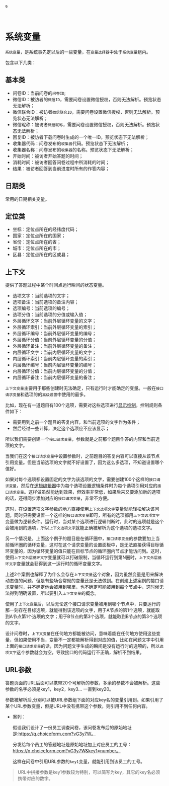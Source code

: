 ```index
9
```
```tag

```
```summary
```

# 系统变量

`系统变量`，是系统事先定以后的一些变量，在`变量选择器`中处于`系统变量`组内。

包含以下几类：

## 基本类
+ 问卷ID：当前问卷的`问卷ID`;
+ 微信ID：被访者的`微信ID`，需要问卷设置微信授权，否则无法解析。预览状态无法解析；
+ 微信联合ID：被访者`微信联合ID`，需要问卷设置微信授权，否则无法解析。预览状态无法解析；
+ 微信昵称：被访者`微信昵称`，需要问卷设置微信授权，否则无法解析。预览状态无法解析；
+ 回复ID：被访者下载问卷时生成的一个唯一ID。预览状态下无法解析；
+ 收集器代码：问卷发布的`收集器`代码。预览状态下无法解析；
+ 收集器名称：问卷发布的`收集器`的名称。预览状态下无法解析；
+ 开始时间：被访者开始答题的时间；
+ 消耗时间：被访者回答问卷过程中所消耗的时间；
+ 结果：被访者回答到当前进度时所有的作答内容；

## 日期类
常用的日期相关变量。

## 定位类

+ 坐标：定位点所在的经纬度代码；
+ 国家：定位点所在的国家；
+ 省份：定位点所在的省；
+ 城市：定位点所在的市；
+ 区县：定位点所在的区或县；

## 上下文
提供了答题过程中某个时间点运行瞬间的状态变量。

+ 选项文字：当前选项的文字；
+ 选项备注：当前选项的备注内容；
+ 选项编号：当前选项的编号；
+ 选项分值：当前选项的分值或输入值；
+ 外层循环文字：当前外层循环变量的文字；
+ 外层循环索引：当前外层循环变量的索引；
+ 外层循环编号：当前外层循环变量的编号；
+ 外层循环分值：当前外层循环变量的分值；
+ 外层循环备注：当前外层循环变量的备注；
+ 内层循环文字：当前内层循环变量的文字；
+ 内层循环索引：当前内层循环变量的索引；
+ 内层循环编号：当前内层循环变量的编号；
+ 内层循环分值：当前内层循环变量的分值；
+ 内层循环备注：当前内层循环变量的备注；

`上下文变量`主要用于那些创建时无法确定，只有运行时才能确定的变量。一般在`接口请求变量`和选项的的`高级设置`中使用的最多。

比如，现在有一道题目有100个选项，需要对这些选项进行[显示控制](../logic/opt-display.md)，控制规则条件如下：
+ 需要用到之前一个题目的答复内容，和当前选项的文字作为条件；
+ 然后经过一些计算，决定这个选项应不应该显示；

所以我们需要创建一个`接口请求变量`，参数就是之前那个题目作答的内容和当前选项的文字。

当我们在这个`接口请求变量`中设置参数时，之前题目的答复内容可以直接从该节点引用变量。但是当前选项的文字就不好设置了，因为这么多选项，不知道设置哪个值好。

如果对每个选项都设置固定的文字为该选项的文字，需要创建100个这样的`接口请求变量`，然后在[逻辑编辑器](../logic/logic-editor.md)中为每个选项设置逻辑条件时为每个选项引用对应的`接口请求变量`。这样做虽然能达到效果，但效率非常低，如果后来又要添加新的选项的话，还得同步添加对应的`接口请求变量`，非常不方便。

这时，在设置选项文字参数的地方直接使用`上下文选项文字`变量就能轻松解决该问题，同时只需要设置一个这样的`接口请求变量`即可，所有的选项都用`上下文选项文字`变量做为逻辑条件。运行时，当对某个选项进行逻辑判断时，此时的选项就是这个会被用到的选项，所以`上下文选项文字`就能正确被解析为这个选项的选项文字。

另一个情况是，上面这个例子的题目是在循环圈中，`接口请求变量`的参数要加上当前循环圈的循环变量，这时在这个请求变量的设置面板中，是无法直接获得目标循环变量的，因为循环变量的值只能在目标节点的循环圈内节点才能访问到。这时，使用`上下文外层循环文字`变量就可以打破限制，当循环运行到第N圈时，`上下文外层循环文字`变量就会获得到这一运行时的循环变量文字。

上述2个案例也解释了为什么会存在`上下文变量`这个对象，因为虽然变量是用来解决动态值的问题，但是有些场合常规的变量还是无法做到。在创建上述案例的接口请求变量时，并不确定他会被用到哪里，也不确定可能被用到每个节点中，这时候无法得到明确设置，所以要引入`上下文变量`的概念。

使用了`上下文变量`后，以后无论这个接口请求变量被用到哪个节点中，只要运行的那一刻存在目标选项，就能得到该选项的文字，用于A节点的第1个选项，就能取到A节点第1个选项的文字；用于B节点的第3个选项，就能取到B节点的第3个选项的文字。

设计问卷时，`上下文变量`在任何地方都能被访问，意味着能在任何地方使用这些变量，但如果使用不当，变量不一定都能解析得到对应的值，比如在问题文字中引用上面的`接口请求变量`的话，因为问题文字生成的瞬间是没有运行时的选项的，所以`选项文字`这个参数就会为空，导致接口的代码运行不正确，解析不到结果。

## URL参数
答题页面的URL后面可以携带20个可解析的参数，多余的参数不会被解析。这些参数的名字必须是key1，key2，key3... 一直到key20。

参数被解析后,分别可以被URL参数组下面的对应key名的变量引用到。如果引用了某个URL参数变量，但是URL中没有携带这个参数，则引用不到任何内容。

+ 案列：

  假设我们设计了一份员工调查问卷，该问卷发布后的原始地址是:https://q.choiceform.com?vG3y7W。

  分发给每个员工的答题地址是原始地址加上对应员工的工号：https://q.choiceform.com?vG3y7W&key1=number。

  这样在问卷中引用URL参数的`key1`变量，就能引用到该员工的工号。

> URL中拼接参数是key1参数较为特别，可以简写为key，其它的key名必须携带对应的数字。